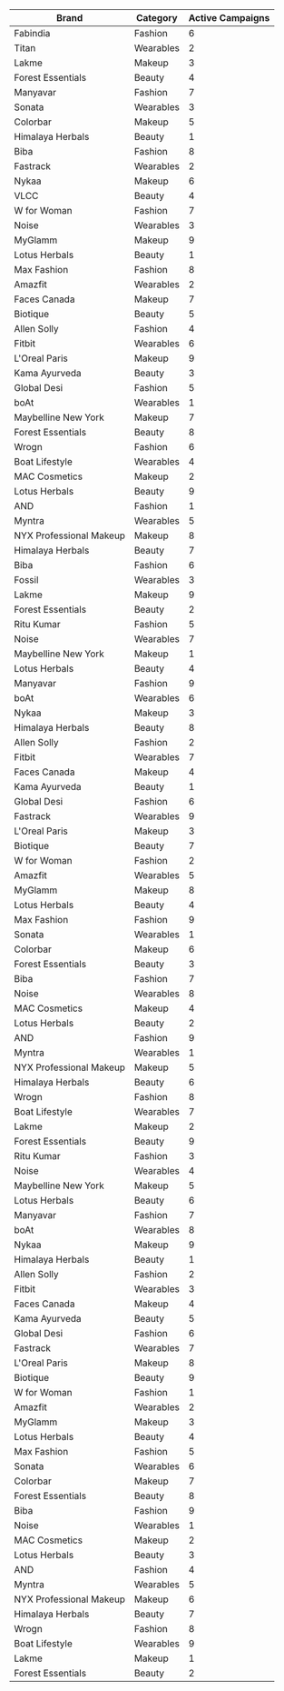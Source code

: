 | Brand                   | Category  | Active Campaigns |
| ----------------------- | --------- | ---------------- |
| Fabindia                | Fashion   | 6                |
| Titan                   | Wearables | 2                |
| Lakme                   | Makeup    | 3                |
| Forest Essentials       | Beauty    | 4                |
| Manyavar                | Fashion   | 7                |
| Sonata                  | Wearables | 3                |
| Colorbar                | Makeup    | 5                |
| Himalaya Herbals        | Beauty    | 1                |
| Biba                    | Fashion   | 8                |
| Fastrack                | Wearables | 2                |
| Nykaa                   | Makeup    | 6                |
| VLCC                    | Beauty    | 4                |
| W for Woman             | Fashion   | 7                |
| Noise                   | Wearables | 3                |
| MyGlamm                 | Makeup    | 9                |
| Lotus Herbals           | Beauty    | 1                |
| Max Fashion             | Fashion   | 8                |
| Amazfit                 | Wearables | 2                |
| Faces Canada            | Makeup    | 7                |
| Biotique                | Beauty    | 5                |
| Allen Solly             | Fashion   | 4                |
| Fitbit                  | Wearables | 6                |
| L'Oreal Paris           | Makeup    | 9                |
| Kama Ayurveda           | Beauty    | 3                |
| Global Desi             | Fashion   | 5                |
| boAt                    | Wearables | 1                |
| Maybelline New York     | Makeup    | 7                |
| Forest Essentials       | Beauty    | 8                |
| Wrogn                   | Fashion   | 6                |
| Boat Lifestyle          | Wearables | 4                |
| MAC Cosmetics           | Makeup    | 2                |
| Lotus Herbals           | Beauty    | 9                |
| AND                     | Fashion   | 1                |
| Myntra                  | Wearables | 5                |
| NYX Professional Makeup | Makeup    | 8                |
| Himalaya Herbals        | Beauty    | 7                |
| Biba                    | Fashion   | 6                |
| Fossil                  | Wearables | 3                |
| Lakme                   | Makeup    | 9                |
| Forest Essentials       | Beauty    | 2                |
| Ritu Kumar              | Fashion   | 5                |
| Noise                   | Wearables | 7                |
| Maybelline New York     | Makeup    | 1                |
| Lotus Herbals           | Beauty    | 4                |
| Manyavar                | Fashion   | 9                |
| boAt                    | Wearables | 6                |
| Nykaa                   | Makeup    | 3                |
| Himalaya Herbals        | Beauty    | 8                |
| Allen Solly             | Fashion   | 2                |
| Fitbit                  | Wearables | 7                |
| Faces Canada            | Makeup    | 4                |
| Kama Ayurveda           | Beauty    | 1                |
| Global Desi             | Fashion   | 6                |
| Fastrack                | Wearables | 9                |
| L'Oreal Paris           | Makeup    | 3                |
| Biotique                | Beauty    | 7                |
| W for Woman             | Fashion   | 2                |
| Amazfit                 | Wearables | 5                |
| MyGlamm                 | Makeup    | 8                |
| Lotus Herbals           | Beauty    | 4                |
| Max Fashion             | Fashion   | 9                |
| Sonata                  | Wearables | 1                |
| Colorbar                | Makeup    | 6                |
| Forest Essentials       | Beauty    | 3                |
| Biba                    | Fashion   | 7                |
| Noise                   | Wearables | 8                |
| MAC Cosmetics           | Makeup    | 4                |
| Lotus Herbals           | Beauty    | 2                |
| AND                     | Fashion   | 9                |
| Myntra                  | Wearables | 1                |
| NYX Professional Makeup | Makeup    | 5                |
| Himalaya Herbals        | Beauty    | 6                |
| Wrogn                   | Fashion   | 8                |
| Boat Lifestyle          | Wearables | 7                |
| Lakme                   | Makeup    | 2                |
| Forest Essentials       | Beauty    | 9                |
| Ritu Kumar              | Fashion   | 3                |
| Noise                   | Wearables | 4                |
| Maybelline New York     | Makeup    | 5                |
| Lotus Herbals           | Beauty    | 6                |
| Manyavar                | Fashion   | 7                |
| boAt                    | Wearables | 8                |
| Nykaa                   | Makeup    | 9                |
| Himalaya Herbals        | Beauty    | 1                |
| Allen Solly             | Fashion   | 2                |
| Fitbit                  | Wearables | 3                |
| Faces Canada            | Makeup    | 4                |
| Kama Ayurveda           | Beauty    | 5                |
| Global Desi             | Fashion   | 6                |
| Fastrack                | Wearables | 7                |
| L'Oreal Paris           | Makeup    | 8                |
| Biotique                | Beauty    | 9                |
| W for Woman             | Fashion   | 1                |
| Amazfit                 | Wearables | 2                |
| MyGlamm                 | Makeup    | 3                |
| Lotus Herbals           | Beauty    | 4                |
| Max Fashion             | Fashion   | 5                |
| Sonata                  | Wearables | 6                |
| Colorbar                | Makeup    | 7                |
| Forest Essentials       | Beauty    | 8                |
| Biba                    | Fashion   | 9                |
| Noise                   | Wearables | 1                |
| MAC Cosmetics           | Makeup    | 2                |
| Lotus Herbals           | Beauty    | 3                |
| AND                     | Fashion   | 4                |
| Myntra                  | Wearables | 5                |
| NYX Professional Makeup | Makeup    | 6                |
| Himalaya Herbals        | Beauty    | 7                |
| Wrogn                   | Fashion   | 8                |
| Boat Lifestyle          | Wearables | 9                |
| Lakme                   | Makeup    | 1                |
| Forest Essentials       | Beauty    | 2                |
